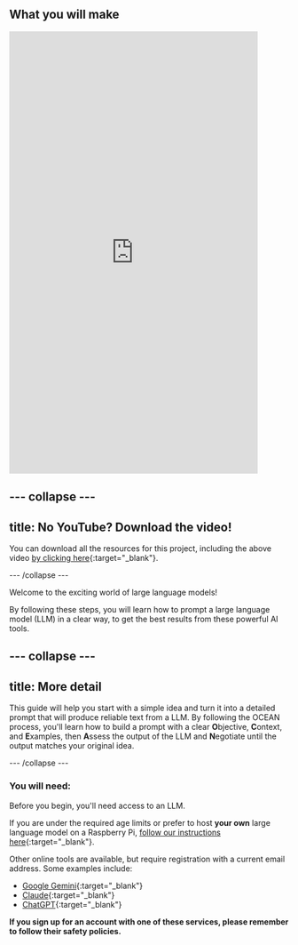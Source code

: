 ## What you will make

<html>
    <iframe style="max-width: 448px;" width="100%" height="796" src="https://www.youtube.com/embed/hQ_lA_bxkCw?rel=0&cc_load_policy=1" frameborder="0" allow="accelerometer; autoplay; clipboard-write; encrypted-media; gyroscope; picture-in-picture; web-share" referrerpolicy="strict-origin-when-cross-origin" allowfullscreen>
    </iframe>    
</html>

--- collapse ---
---
title: No YouTube? Download the video!
---

You can download all the resources for this project, including the above video [by clicking here](https://rpf.io/p/en/ai-LLM-prompt-go){:target="_blank"}. 


--- /collapse ---

Welcome to the exciting world of large language models! 

By following these steps, you will learn how to prompt a large language model (LLM) in a clear way, to get the best results from these powerful AI tools. 

--- collapse ---
---
title: More detail
---

This guide will help you start with a simple idea and turn it into a detailed prompt that will produce reliable text from a LLM. By following the OCEAN process, you'll learn how to build a prompt with a clear **O**bjective, **C**ontext, and **E**xamples, then **A**ssess the output of the LLM and **N**egotiate until the output matches your original idea.

--- /collapse ---


### You will need:
Before you begin, you'll need access to an LLM. 

If you are under the required age limits or prefer to host **your own** large language model on a Raspberry Pi, [follow our instructions here](https://projects.raspberrypi.org/en/projects/llm-rpi){:target="_blank"}.

Other online tools are available, but require registration with a current email address. Some examples include:
- [Google Gemini](https://google.gemini.com/){:target="_blank"}
- [Claude](https://www.claude.ai){:target="_blank"}
- [ChatGPT](https://www.chat.openai.org){:target="_blank"}

**If you sign up for an account with one of these services, please remember to follow their safety policies.**

